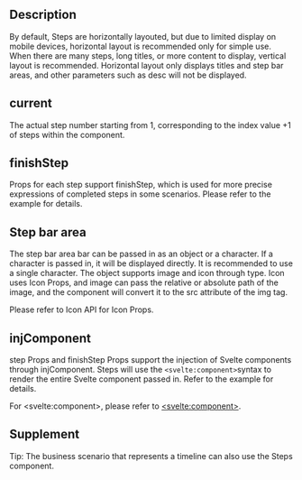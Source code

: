 ## Description

By default, Steps are horizontally layouted, but due to limited display on mobile devices, horizontal layout is recommended only for simple use. When there are many steps, long titles, or more content to display, vertical layout is recommended. Horizontal layout only displays titles and step bar areas, and other parameters such as desc will not be displayed.

## current

The actual step number starting from 1, corresponding to the index value +1 of steps within the component.

## finishStep

Props for each step support finishStep, which is used for more precise expressions of completed steps in some scenarios. Please refer to the example for details.

## Step bar area

The step bar area bar can be passed in as an object or a character. If a character is passed in, it will be displayed directly. It is recommended to use a single character. The object supports image and icon through type. Icon uses Icon Props, and image can pass the relative or absolute path of the image, and the component will convert it to the src attribute of the img tag.

Please refer to Icon API for Icon Props.

## injComponent

step Props and finishStep Props support the injection of Svelte components through injComponent. Steps will use the `<svelte:component>`syntax to render the entire Svelte component passed in. Refer to the example for details.

For \<svelte:component\>, please refer to [\<svelte:component\>](https://svelte.dev/docs#template-syntax-svelte-component).

## Supplement

Tip: The business scenario that represents a timeline can also use the Steps component.
